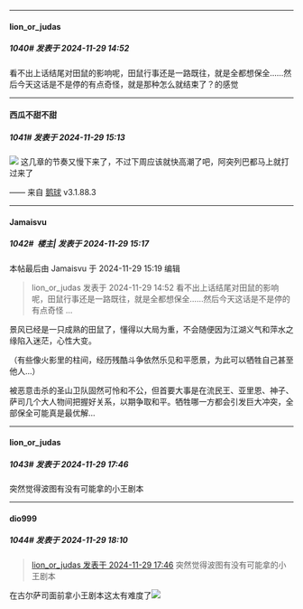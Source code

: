 ﻿
*****

####  lion_or_judas  
##### 1040#       发表于 2024-11-29 14:52

看不出上话结尾对田鼠的影响呢，田鼠行事还是一路既往，就是全都想保全……然后今天这话是不是停的有点奇怪，就是那种怎么就结束了？的感觉


*****

####  西瓜不甜不甜  
##### 1041#       发表于 2024-11-29 15:13

<img src="https://static.saraba1st.com/image/smiley/face2017/001.png" referrerpolicy="no-referrer"> 这几章的节奏又慢下来了，不过下周应该就快高潮了吧，阿突列巴都马上就打过来了

—— 来自 [鹅球](https://www.pgyer.com/GcUxKd4w) v3.1.88.3


*****

####  Jamaisvu  
##### 1042#         楼主| 发表于 2024-11-29 15:17

 本帖最后由 Jamaisvu 于 2024-11-29 15:19 编辑 
<blockquote>lion_or_judas 发表于 2024-11-29 14:52
看不出上话结尾对田鼠的影响呢，田鼠行事还是一路既往，就是全都想保全……然后今天这话是不是停的有点奇怪 ...</blockquote>

景风已经是一只成熟的田鼠了，懂得以大局为重，不会随便因为江湖义气和萍水之缘陷入迷茫，心性大变。

（有些像火影里的柱间，经历残酷斗争依然乐见和平愿景，为此可以牺牲自己甚至他人...）

被恶意击杀的圣山卫队固然可怜和不公，但首要大事是在流民王、亚里恩、神子、萨司几个大人物间把握好关系，以期争取和平。牺牲哪一方都会引发巨大冲突，全部保全可能真是最优解...


*****

####  lion_or_judas  
##### 1043#       发表于 2024-11-29 17:46

突然觉得波图有没有可能拿的小王剧本


*****

####  dio999  
##### 1044#       发表于 2024-11-29 18:10

<blockquote><a href="httphttps://bbs.saraba1st.com/2b/forum.php?mod=redirect&amp;goto=findpost&amp;pid=66802747&amp;ptid=1991522" target="_blank">lion_or_judas 发表于 2024-11-29 17:46</a>
突然觉得波图有没有可能拿的小王剧本</blockquote>
在古尔萨司面前拿小王剧本这太有难度了<img src="https://static.saraba1st.com/image/smiley/face2017/068.png" referrerpolicy="no-referrer">

